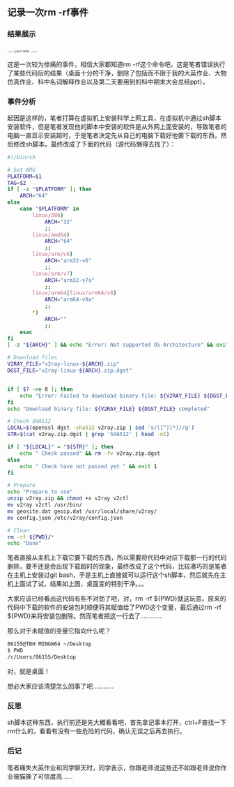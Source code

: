 ## 记录一次rm -rf事件

### 结果展示

<img src="https://www.picbed.cn/images/2021/06/21/psc.webp" alt="psc.webp" style="zoom: 15%;" />                        <img src="https://www.picbed.cn/images/2021/06/21/psc1.webp" alt="psc1.webp" style="zoom:40%;" />                          <img src="https://www.picbed.cn/images/2021/06/21/psc2.webp" alt="psc2.webp" style="zoom:15%;" />



这是一次较为惨痛的事件，相信大家都知道rm -rf这个命令吧，这是笔者错误执行了某些代码后的结果（桌面十分的干净，删除了包括而不限于我的大英作业、大物仿真作业、科中名词解释作业以及第二天要用到的科中期末大会总结ppt）。

### 事件分析

起因是这样的，笔者打算在虚拟机上安装科学上网工具，在虚拟机中通过sh脚本安装软件，但是笔者发现他的脚本中安装的软件是从外网上面安装的，导致笔者的电脑一直显示安装超时，于是笔者决定先从自己的电脑下载好他要下载的东西，然后修改sh脚本。最终改成了下面的代码（源代码懒得去找了）：

```sh
#!/bin/sh

# Set ARG
PLATFORM=$1
TAG=$2
if [ -z "$PLATFORM" ]; then
    ARCH="64"
else
    case "$PLATFORM" in
        linux/386)
            ARCH="32"
            ;;
        linux/amd64)
            ARCH="64"
            ;;
        linux/arm/v6)
            ARCH="arm32-v6"
            ;;
        linux/arm/v7)
            ARCH="arm32-v7a"
            ;;
        linux/arm64|linux/arm64/v8)
            ARCH="arm64-v8a"
            ;;
        *)
            ARCH=""
            ;;
    esac
fi
[ -z "${ARCH}" ] && echo "Error: Not supported OS Architecture" && exit 1

# Download files
V2RAY_FILE="v2ray-linux-${ARCH}.zip"
DGST_FILE="v2ray-linux-${ARCH}.zip.dgst"


if [ $? -ne 0 ]; then
    echo "Error: Failed to download binary file: ${V2RAY_FILE} ${DGST_FILE}" && exit 1
fi
echo "Download binary file: ${V2RAY_FILE} ${DGST_FILE} completed"

# Check SHA512
LOCAL=$(openssl dgst -sha512 v2ray.zip | sed 's/([^)]*)//g')
STR=$(cat v2ray.zip.dgst | grep 'SHA512' | head -n1)

if [ "${LOCAL}" = "${STR}" ]; then
    echo " Check passed" && rm -fv v2ray.zip.dgst
else
    echo " Check have not passed yet " && exit 1
fi

# Prepare
echo "Prepare to use"
unzip v2ray.zip && chmod +x v2ray v2ctl
mv v2ray v2ctl /usr/bin/
mv geosite.dat geoip.dat /usr/local/share/v2ray/
mv config.json /etc/v2ray/config.json

# Clean
rm -rf ${PWD}/*
echo "Done"
```

笔者直接从主机上下载它要下载的东西，所以需要将代码中对应下载那一行的代码删除，要不还是会出现下载超时的现象，最终改成了这个代码，比较凑巧的是笔者在主机上安装过git bash，于是主机上直接就可以运行这个sh脚本，然后就先在主机上面试了试，结果如上图，桌面变的特别干净。。。

大家应该已经看出这代码有些不对劲了吧，对，rm -rf ${PWD}就这玩意。原来的代码中下载的软件的安装包时顺便将其赋值给了PWD这个变量，最后通过rm -rf ${PWD}来将安装包删除。然而笔者把这一行去了…………

那么对于未赋值的变量它指向什么呢？

```sh
86155@TBH MINGW64 ~/Desktop
$ PWD
/c/Users/86155/Desktop
```

对，就是桌面！

想必大家应该清楚怎么回事了吧…………

### 反思

sh脚本这种东西，执行前还是先大概看看吧，首先拿记事本打开，ctrl+F查找一下rm什么的，看看有没有一些危险的代码，确认无误之后再去执行。

### 后记

笔者痛失大英作业和同学聊天时，同学表示，你跟老师说这些还不如跟老师说你作业被猫撕了可信度高……
